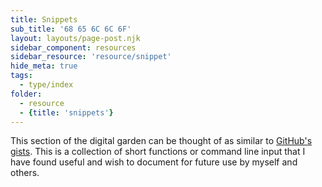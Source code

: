 ```yaml
---
title: Snippets
sub_title: '68 65 6C 6C 6F'
layout: layouts/page-post.njk
sidebar_component: resources
sidebar_resource: 'resource/snippet'
hide_meta: true
tags: 
  - type/index
folder: 
  - resource
  - {title: 'snippets'}
---
```


This section of the digital garden can be thought of as similar to [GitHub's gists](https://gist.github.com/). This is a collection of short functions or command line input that I have found useful and wish to document for future use by myself and others.
